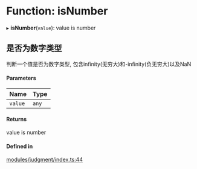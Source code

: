 # Function: isNumber

▸ **isNumber**(`value`): value is number

## 是否为数字类型
判断一个值是否为数字类型, 包含infinity(无穷大)和-infinity(负无穷大)以及NaN

#### Parameters

| Name | Type |
| :------ | :------ |
| `value` | `any` |

#### Returns

value is number

#### Defined in

[modules/judgment/index.ts:44](https://github.com/hacxy/tianjie/blob/a7d5cc7/src/modules/judgment/index.ts#L44)
